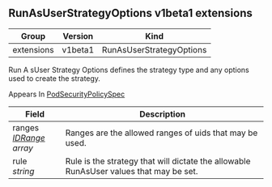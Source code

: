 ## RunAsUserStrategyOptions v1beta1 extensions

Group        | Version     | Kind
------------ | ---------- | -----------
extensions | v1beta1 | RunAsUserStrategyOptions



Run A sUser Strategy Options defines the strategy type and any options used to create the strategy.

<aside class="notice">
Appears In  <a href="#podsecuritypolicyspec-v1beta1">PodSecurityPolicySpec</a> </aside>

Field        | Description
------------ | -----------
ranges <br /> *[IDRange](#idrange-v1beta1) array*  | Ranges are the allowed ranges of uids that may be used.
rule <br /> *string*  | Rule is the strategy that will dictate the allowable RunAsUser values that may be set.

